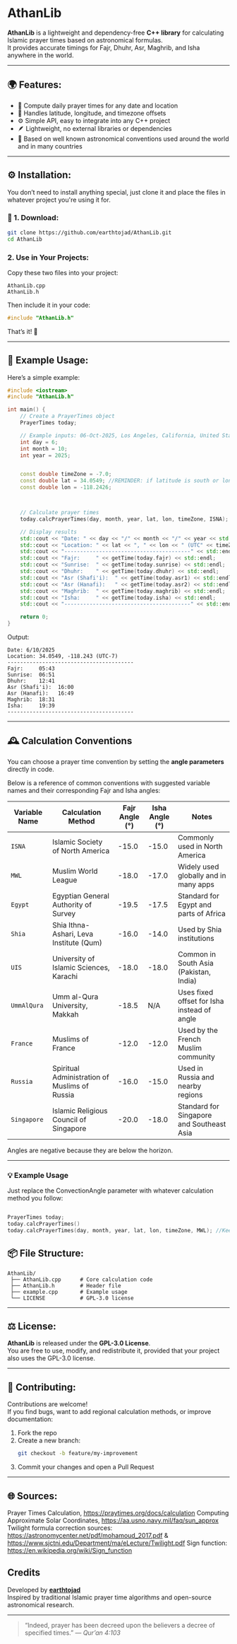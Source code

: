 # AthanLib

**AthanLib** is a lightweight and dependency-free **C++ library** for calculating Islamic prayer times based on astronomical formulas.  
It provides accurate timings for Fajr, Dhuhr, Asr, Maghrib, and Isha anywhere in the world.

---

## 🌍 Features:

- 📅 Compute daily prayer times for any date and location  
- 🧭 Handles latitude, longitude, and timezone offsets  
- ⚙️ Simple API, easy to integrate into any C++ project  
- 🪶 Lightweight, no external libraries or dependencies  
- 🧮 Based on well known astronomical conventions used around the world and in many countries  

---


## ⚙️ Installation:

You don’t need to install anything special, just clone it and place the files in whatever project you're using it for.

### 🧭 1. Download:

```bash
git clone https://github.com/earthtojad/AthanLib.git
cd AthanLib
```



### 2. Use in Your Projects:
Copy these two files into your project:
```
AthanLib.cpp
AthanLib.h
```

Then include it in your code:
```cpp
#include "AthanLib.h"
```

That’s it! 🎉

---

## 🚀 Example Usage:

Here’s a simple example:

```cpp
#include <iostream>
#include "AthanLib.h"

int main() {
    // Create a PrayerTimes object
    PrayerTimes today;

    // Example inputs: 06-Oct-2025, Los Angeles, California, United States of America.    
    int day = 6;
    int month = 10;
    int year = 2025;


    const double timeZone = -7.0;
    const double lat = 34.0549; //REMINDER: if latitude is south or longitude is west, please make sure that the value is set to negative.
    const double lon = -118.2426;



    // Calculate prayer times
    today.calcPrayerTimes(day, month, year, lat, lon, timeZone, ISNA);

    // Display results
    std::cout << "Date: " << day << "/" << month << "/" << year << std::endl;
    std::cout << "Location: " << lat << ", " << lon << " (UTC" << timeZone << ")" << std::endl;
    std::cout << "----------------------------------------" << std::endl;
    std::cout << "Fajr:     " << getTime(today.fajr) << std::endl;
    std::cout << "Sunrise:  " << getTime(today.sunrise) << std::endl;
    std::cout << "Dhuhr:    " << getTime(today.dhuhr) << std::endl;
    std::cout << "Asr (Shafi'i):  " << getTime(today.asr1) << std::endl;
    std::cout << "Asr (Hanafi):   " << getTime(today.asr2) << std::endl;
    std::cout << "Maghrib:  " << getTime(today.maghrib) << std::endl;
    std::cout << "Isha:     " << getTime(today.isha) << std::endl;
    std::cout << "----------------------------------------" << std::endl;

    return 0;
}
```

Output:
```
Date: 6/10/2025
Location: 34.0549, -118.243 (UTC-7)
----------------------------------------
Fajr:     05:43
Sunrise:  06:51
Dhuhr:    12:41
Asr (Shafi'i):  16:00
Asr (Hanafi):   16:49
Maghrib:  18:31
Isha:     19:39
----------------------------------------

```


---

## 🕰️ Calculation Conventions

You can choose a prayer time convention by setting the **angle parameters** directly in code.

Below is a reference of common conventions with suggested variable names and their corresponding Fajr and Isha angles:

| Variable Name | Calculation Method | Fajr Angle (°) | Isha Angle (°) | Notes |
|----------------|------------|----------------|----------------|-------|
| `ISNA` | Islamic Society of North America | -15.0 | -15.0 | Commonly used in North America |
| `MWL` | Muslim World League | -18.0 | -17.0 | Widely used globally and in many apps |
| `Egypt` | Egyptian General Authority of Survey | -19.5 | -17.5 | Standard for Egypt and parts of Africa |
| `Shia` | Shia Ithna-Ashari, Leva Institute (Qum) | -16.0 | -14.0 | Used by Shia institutions |
| `UIS` | University of Islamic Sciences, Karachi | -18.0 | -18.0 | Common in South Asia (Pakistan, India) |
| `UmmAlQura` | Umm al-Qura University, Makkah | -18.5 | N/A | Uses fixed offset for Isha instead of angle |
| `France` | Muslims of France | -12.0 | -12.0 | Used by the French Muslim community |
| `Russia` | Spiritual Administration of Muslims of Russia | -16.0 | -15.0 | Used in Russia and nearby regions |
| `Singapore` | Islamic Religious Council of Singapore | -20.0 | -18.0 | Standard for Singapore and Southeast Asia |


Angles are negative because they are below the horizon.


---

### 💡 Example Usage

Just replace the ConvectionAngle parameter with whatever calculation method you follow:
```cpp

PrayerTimes today;
today.calcPrayerTimes()
today.calcPrayerTimes(day, month, year, lat, lon, timeZone, MWL); //Keep in mind in the example code we used ISNA as we're in North America

```

## 📦 File Structure:

```
AthanLib/
 ├── AthanLib.cpp      # Core calculation code
 ├── AthanLib.h        # Header file
 ├── example.cpp       # Example usage
 └── LICENSE           # GPL-3.0 license
```

---

## ⚖️ License:

**AthanLib** is released under the **GPL-3.0 License**.  
You are free to use, modify, and redistribute it, provided that your project also uses the GPL-3.0 license.

---

## 🤝 Contributing:

Contributions are welcome!  
If you find bugs, want to add regional calculation methods, or improve documentation:

1. Fork the repo  
2. Create a new branch:  
   ```bash
   git checkout -b feature/my-improvement
   ```
3. Commit your changes and open a Pull Request 

---

## 🌐 Sources:
  Prayer Times Calculation, https://praytimes.org/docs/calculation
  Computing Approximate Solar Coordinates,  https://aa.usno.navy.mil/faq/sun_approx
  Twilight formula correction sources: https://astronomycenter.net/pdf/mohamoud_2017.pdf  &  https://www.sjctni.edu/Department/ma/eLecture/Twilight.pdf
  Sign function: https://en.wikipedia.org/wiki/Sign_function

## Credits

Developed by **[earthtojad](https://github.com/earthtojad)**  
Inspired by traditional Islamic prayer time algorithms and open-source astronomical research.

---

> “Indeed, prayer has been decreed upon the believers a decree of specified times.” — *Qur’an 4:103*
